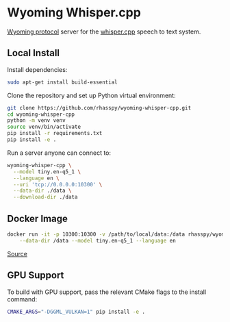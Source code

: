 # Wyoming Whisper.cpp

[Wyoming protocol](https://github.com/rhasspy/wyoming) server for the [whisper.cpp](https://github.com/ggerganov/whisper.cpp) speech to text system.

## Local Install

Install dependencies:

```sh
sudo apt-get install build-essential
```

Clone the repository and set up Python virtual environment:

``` sh
git clone https://github.com/rhasspy/wyoming-whisper-cpp.git
cd wyoming-whisper-cpp
python -m venv venv
source venv/bin/activate
pip install -r requirements.txt
pip install -e .
```

Run a server anyone can connect to:
```sh
wyoming-whisper-cpp \
  --model tiny.en-q5_1 \
  --language en \
  --uri 'tcp://0.0.0.0:10300' \
  --data-dir ./data \
  --download-dir ./data
```

## Docker Image

``` sh
docker run -it -p 10300:10300 -v /path/to/local/data:/data rhasspy/wyoming-whisper-cpp \
    --data-dir /data --model tiny.en-q5_1 --language en
```

[Source](https://github.com/rhasspy/wyoming-addons/tree/master/whisper-cpp)

## GPU Support

To build with GPU support, pass the relevant CMake flags to the install command:

``` sh
CMAKE_ARGS="-DGGML_VULKAN=1" pip install -e .
```
